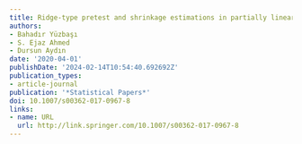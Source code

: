 ```yaml
---
title: Ridge-type pretest and shrinkage estimations in partially linear models
authors:
- Bahadır Yüzbaşı
- S. Ejaz Ahmed
- Dursun Aydın
date: '2020-04-01'
publishDate: '2024-02-14T10:54:40.692692Z'
publication_types:
- article-journal
publication: '*Statistical Papers*'
doi: 10.1007/s00362-017-0967-8
links:
- name: URL
  url: http://link.springer.com/10.1007/s00362-017-0967-8
---
```

